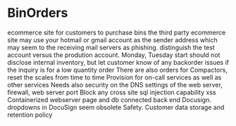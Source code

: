 # BinOrders
ecommerce site for customers to purchase bins
the third party ecommerce site may use your hotmail or gmail account as the sender address which may seem to the receiving mail servers as phishing.
distinguish the test account versus the prodution account. Monday, Tuesday start
should not disclose internal inventory, but let customer know of any backorder issues if the inquiry is for a low quantity order
There are also orders for Compactors, reset the scales from time to time
Provision for on-call services as well as other services
Needs also security on the DNS settings of the web server, firewall, web server port
Block any cross site sql injection capability xss
Containerized webserver page and db connected back end
Docusign.  dropdowns in DocuSign seem obsolete
Safety.  Customer data storage and retention policy

